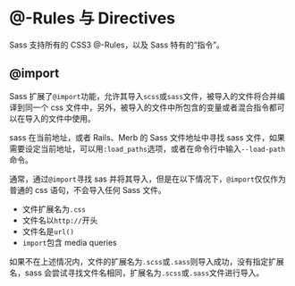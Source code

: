# @-Rules 与 Directives

Sass 支持所有的 CSS3 @-Rules，以及 Sass 特有的“指令”。

## @import

Sass 扩展了`@import`功能，允许其导入`scss`或`sass`文件，被导入的文件将合并编译到同一个 css 文件中，另外，被导入的文件中所包含的变量或者混合指令都可以在导入的文件中使用。

sass 在当前地址，或者 Rails、Merb 的 Sass 文件地址中寻找 sass 文件，如果需要设定当前地址，可以用`:load_paths`选项，或者在命令行中输入`--load-path`命令。

通常，通过`@import`寻找 sas 并将其导入，但是在以下情况下，`@import`仅仅作为普通的 css 语句，不会导入任何 Sass 文件。

- 文件扩展名为`.css`
- 文件名以`http://`开头
- 文件名是`url()`
- `import`包含 media queries

如果不在上述情况内，文件的扩展名为`.scss`或`.sass`则导入成功，没有指定扩展名，sass 会尝试寻找文件名相同，扩展名为`.scss`或`.sass`文件进行导入。